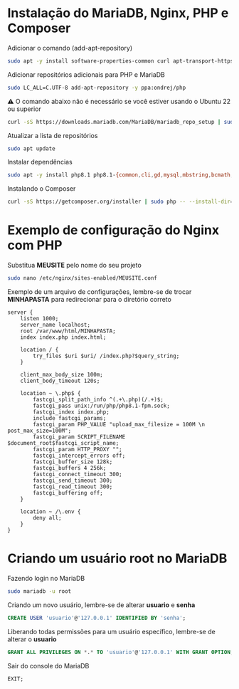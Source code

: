 # Instalação do MariaDB, Nginx, PHP e Composer
Adicionar o comando (add-apt-repository)
```sh
sudo apt -y install software-properties-common curl apt-transport-https ca-certificates gnupg
```
Adicionar repositórios adicionais para PHP e MariaDB
```sh
sudo LC_ALL=C.UTF-8 add-apt-repository -y ppa:ondrej/php
```
⚠️ O comando abaixo não é necessário se você estiver usando o Ubuntu 22 ou superior
```sh
curl -sS https://downloads.mariadb.com/MariaDB/mariadb_repo_setup | sudo bash
```
Atualizar a lista de repositórios
```sh
sudo apt update
```
Instalar dependências
```sh
sudo apt -y install php8.1 php8.1-{common,cli,gd,mysql,mbstring,bcmath,xml,fpm,curl,zip} mariadb-server nginx tar unzip
```
Instalando o Composer
```sh
curl -sS https://getcomposer.org/installer | sudo php -- --install-dir=/usr/local/bin --filename=composer
```

# Exemplo de configuração do Nginx com PHP
Substitua **MEUSITE** pelo nome do seu projeto
```sh
sudo nano /etc/nginx/sites-enabled/MEUSITE.conf
```
Exemplo de um arquivo de configurações, lembre-se de trocar **MINHAPASTA** para redirecionar para o diretório correto
```
server {
    listen 1000;
    server_name localhost;
    root /var/www/html/MINHAPASTA;
    index index.php index.html;

    location / {
        try_files $uri $uri/ /index.php?$query_string;
    }

    client_max_body_size 100m;
    client_body_timeout 120s;

    location ~ \.php$ {
        fastcgi_split_path_info ^(.+\.php)(/.+)$;
        fastcgi_pass unix:/run/php/php8.1-fpm.sock;
        fastcgi_index index.php;
        include fastcgi_params;
        fastcgi_param PHP_VALUE "upload_max_filesize = 100M \n post_max_size=100M";
        fastcgi_param SCRIPT_FILENAME $document_root$fastcgi_script_name;
        fastcgi_param HTTP_PROXY "";
        fastcgi_intercept_errors off;
        fastcgi_buffer_size 128k;
        fastcgi_buffers 4 256k;
        fastcgi_connect_timeout 300;
        fastcgi_send_timeout 300;
        fastcgi_read_timeout 300;
        fastcgi_buffering off;
    }

    location ~ /\.env {
        deny all;
    }
}
```
# Criando um usuário root no MariaDB
Fazendo login no MariaDB
```sh
sudo mariadb -u root
```
Criando um novo usuário, lembre-se de alterar **usuario** e **senha**
```sql
CREATE USER 'usuario'@'127.0.0.1' IDENTIFIED BY 'senha';
```
Liberando todas permissões para um usuário específico, lembre-se de alterar o **usuario**
```sql
GRANT ALL PRIVILEGES ON *.* TO 'usuario'@'127.0.0.1' WITH GRANT OPTION;
```
Sair do console do MariaDB
```sql
EXIT;
```

